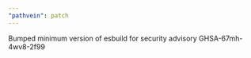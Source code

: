 ```yaml
---
"pathvein": patch
---
```


Bumped minimum version of esbuild for security advisory GHSA-67mh-4wv8-2f99
